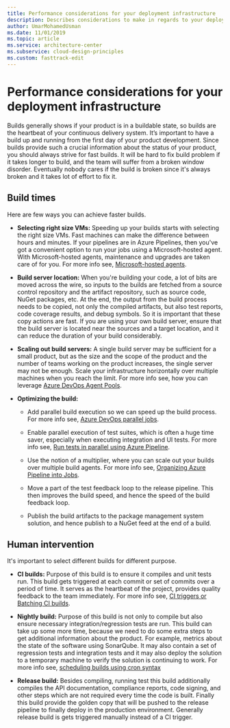 ```yaml
---
title: Performance considerations for your deployment infrastructure
description: Describes considerations to make in regards to your deployment infrastructure.
author: UmarMohamedUsman
ms.date: 11/01/2019
ms.topic: article
ms.service: architecture-center
ms.subservice: cloud-design-principles
ms.custom: fasttrack-edit
---
```


# Performance considerations for your deployment infrastructure

Builds generally shows if your product is in a buildable state, so builds are the heartbeat of your continuous delivery system. It’s important to have a build up and running from the first day of your product development. Since builds provide such a crucial information about the status of your product, you should always strive for fast builds. It will be hard to fix build problem if it takes longer to build, and the team will suffer from a broken window disorder. Eventually nobody cares if the build is broken since it's always broken and it takes lot of effort to fix it.

## Build times

Here are few ways you can achieve faster builds.

* **Selecting right size VMs:** Speeding up your builds starts with selecting the right size VMs. Fast machines can make the difference between hours and minutes. If your pipelines are in Azure Pipelines, then you've got a convenient option to run your jobs using a Microsoft-hosted agent. With Microsoft-hosted agents, maintenance and upgrades are taken care of for you. For more info see, [Microsoft-hosted agents](https://docs.microsoft.com/en-us/azure/devops/pipelines/agents/hosted?view=azure-devops).

* **Build server location:** When you're building your code, a lot of bits are moved across the wire, so inputs to the builds are fetched from a source control repository and the artifact repository, such as source code, NuGet packages, etc. At the end, the output from the build process needs to be copied, not only the compiled artifacts, but also test reports, code coverage results, and debug symbols. So it is important that these copy actions are fast. If you are using your own build server, ensure that the build server is located near the sources and a target location, and it can reduce the duration of your build considerably.

* **Scaling out build servers:** A single build server may be sufficient for a small product, but as the size and the scope of the product and the number of teams working on the product increases, the single server may not be enough. Scale your infrastructure horizontally over multiple machines when you reach the limit. For more info see, how you can leverage [Azure DevOps Agent Pools](https://docs.microsoft.com/en-us/azure/devops/pipelines/agents/pools-queues?view=azure-devops&tabs=yaml).

* **Optimizing the build:**

  * Add parallel build execution so we can speed up the build process. For more info see, [Azure DevOps parallel jobs](https://docs.microsoft.com/en-us/azure/devops/pipelines/licensing/concurrent-jobs?view=azure-devops).

  * Enable parallel execution of test suites, which is often a huge time saver, especially when executing integration and UI tests. For more info see, [Run tests in parallel using Azure Pipeline](https://docs.microsoft.com/en-us/azure/devops/pipelines/test/parallel-testing-any-test-runner?view=azure-devops).

  * Use the notion of a multiplier, where you can scale out your builds over multiple build agents. For more info see, [Organizing Azure Pipeline into Jobs](https://docs.microsoft.com/en-us/azure/devops/pipelines/process/phases?view=azure-devops&tabs=yaml).

  * Move a part of the test feedback loop to the release pipeline. This then improves the build speed, and hence the speed of the build feedback loop.

  * Publish the build artifacts to the package management system solution, and hence publish to a NuGet feed at the end of a build.

## Human intervention

It's important to select different builds for different purpose.

* **CI builds:** Purpose of this build is to ensure it compiles and unit tests run. This build gets triggered at each commit or set of commits over a period of time. It serves as the heartbeat of the project, provides quality feedback to the team immediately. For more info see, [CI triggers or Batching CI builds](https://docs.microsoft.com/en-us/azure/devops/pipelines/build/triggers?view=azure-devops&tabs=yaml).

* **Nightly build:** Purpose of this build is not only to compile but also ensure necessary integration/regression tests are run. This build can take up some more time, because we need to do some extra steps to get additional information about the product. For example, metrics about the state of the software using SonarQube. It may also contain a set of regression tests and integration tests and it may also deploy the solution to a temporary machine to verify the solution is continuing to work. For more info see, [scheduling builds using cron syntax](https://docs.microsoft.com/en-us/azure/devops/pipelines/build/triggers?view=azure-devops&tabs=yaml#scheduled-triggers)

* **Release build:** Besides compiling, running test this build additionally compiles the API documentation, compliance reports, code signing, and other steps which are not required every time the code is built. Finally this build provide the golden copy that will be pushed to the release pipeline to finally deploy in the production environment. Generally release build is gets triggered manually instead of a CI trigger.
